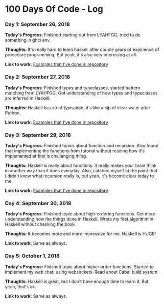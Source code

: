 # 100 Days Of Code - Log

### Day 1: September 26, 2018

**Today's Progress**: Finished starting out from LYAHFGG, tried to do something in ghci env.

**Thoughts:** It's really hard to learn haskell after couple years of expirience of procedure programming. 
But yeah, it's also very interesting at all.

**Link to work:** [Examples that I've done in repository](https://github.com/vsmaxim/100-days-of-code)


### Day 2: September 27, 2018

**Today's Progress**: Finished types and typeclasses, started pattern matching from LYAHFGG. Got understanding of how 
types and typeclasses are inferred in Haskell.

**Thoughts:** Haskell has strict typisation, it's like a sip of clear water after Python.

**Link to work:** [Examples that I've done in repository](https://github.com/vsmaxim/100-days-of-code)

### Day 3: September 29, 2018

**Today's Progress**: Finished topics about function and recursion. Also found that implementing the functions
from tutorial without reading how it's implemented at first is challenging thing. 

**Thoughts:** Haskell is really about functions. It really makes your brain think in another way than it does everyday.
Also, catched myself at the point that I didn't know what recursion really is, but yeah, it's become clear today to me.

**Link to work:** [Examples that I've done in repository](https://github.com/vsmaxim/100-days-of-code)


### Day 4: September 30, 2018

**Today's Progress**: Finished topic about high-ordering functions. Got more understanding how the things done in Haskell.
Wrote my first algorithm in Haskell without checking the book.

**Thoughts:** It becomes more and more impressive for me. Haskell is HUGE!

**Link to work:** Same as always.

### Day 5: October 1, 2018

**Today's Progress:** Finished topic about higher order functions. Started to implement my web chat, using websockets.
Read about Cabal build system.

**Thoughts:** Haskell is great, but I don't have enough time to learn it. But yeah, that's ok.

**Link to work:** Same as always.